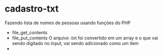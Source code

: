 # cadastro-txt

Fazendo lista de nomes de pessoas usando funções do PHP 
- file_get_contents
- file_put_contents
O arquivo .txt foi convertido em um array e o que vai sendo digitado no input, vai sendo adicionado como um item <li> 
